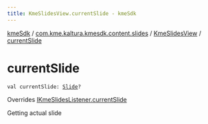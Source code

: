 ```yaml
---
title: KmeSlidesView.currentSlide - kmeSdk
---
```


[kmeSdk](../../index.html) / [com.kme.kaltura.kmesdk.content.slides](../index.html) / [KmeSlidesView](index.html) / [currentSlide](./current-slide.html)

# currentSlide

`val currentSlide: `[`Slide`](../../com.kme.kaltura.kmesdk.ws.message.module/-kme-active-content-module-message/-active-content-payload/-slide/index.html)`?`

Overrides [IKmeSlidesListener.currentSlide](../-i-kme-slides-listener/current-slide.html)

Getting actual slide

